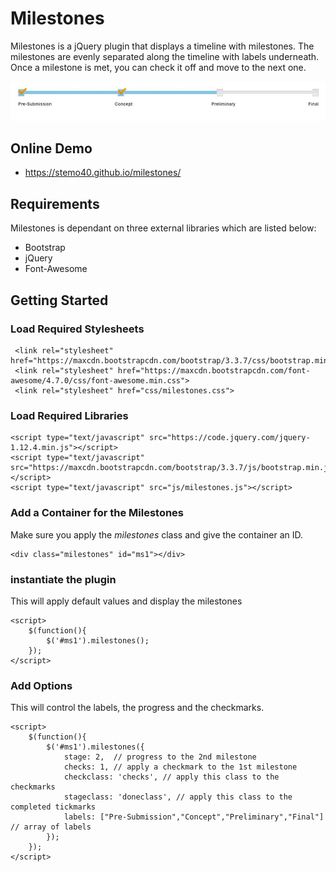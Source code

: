 # Milestones
Milestones is a jQuery plugin that displays a timeline with milestones. The milestones are evenly separated along the timeline with labels underneath. Once a milestone is met, you can check it off and move to the next one. 

![Screenshot](images/screenshot.jpg)

## Online Demo

+ https://stemo40.github.io/milestones/

## Requirements
Milestones is dependant on three external libraries which are listed below:

+ Bootstrap
+ jQuery
+ Font-Awesome

## Getting Started

### Load Required Stylesheets
```
 <link rel="stylesheet" href="https://maxcdn.bootstrapcdn.com/bootstrap/3.3.7/css/bootstrap.min.css">
 <link rel="stylesheet" href="https://maxcdn.bootstrapcdn.com/font-awesome/4.7.0/css/font-awesome.min.css">
 <link rel="stylesheet" href="css/milestones.css">
 ```

### Load Required Libraries
 ```
 <script type="text/javascript" src="https://code.jquery.com/jquery-1.12.4.min.js"></script>
 <script type="text/javascript" src="https://maxcdn.bootstrapcdn.com/bootstrap/3.3.7/js/bootstrap.min.js"></script>
 <script type="text/javascript" src="js/milestones.js"></script>
```

### Add a Container for the Milestones
Make sure you apply the *milestones* class and give the container an ID.
```
<div class="milestones" id="ms1"></div>
```

### instantiate the plugin
This will apply default values and display the milestones
```
<script>
    $(function(){
        $('#ms1').milestones();
    });
</script>
```

### Add Options
This will control the labels, the progress and the checkmarks.
```
<script>
    $(function(){
        $('#ms1').milestones({
            stage: 2,  // progress to the 2nd milestone
            checks: 1, // apply a checkmark to the 1st milestone
            checkclass: 'checks', // apply this class to the checkmarks
            stageclass: 'doneclass', // apply this class to the completed tickmarks
            labels: ["Pre-Submission","Concept","Preliminary","Final"]  // array of labels
        });
    });
</script>
```